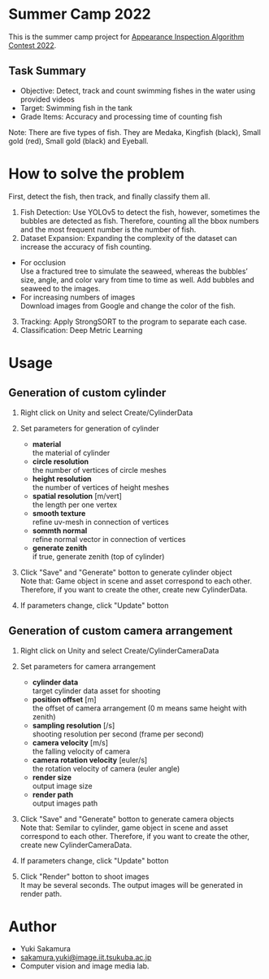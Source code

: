 # Summer Camp 2022
This is the summer camp project for [Appearance Inspection Algorithm Contest 2022](http://alcon.itlab.org/detail/).

## Task Summary
  - Objective: Detect, track and count swimming fishes in the water using provided videos
  - Target: Swimming fish in the tank
  - Grade Items: Accuracy and processing time of counting fish
   <p>
   Note: There are five types of fish. They are Medaka, Kingfish (black), Small gold (red), Small gold (black) and Eyeball.




# How to solve the problem
First, detect the fish, then track, and finally classify them all. 
1. Fish Detection: Use YOLOv5 to detect the fish, however, sometimes the bubbles are detected as fish. Therefore, counting all the bbox numbers and the most frequent number is the number of fish.
2. Dataset Expansion: Expanding the complexity of the dataset can increase the accuracy of fish counting. 
 - For occlusion   
     Use a fractured tree to simulate the seaweed, whereas the bubbles’ size,   angle, and color vary from time to time as well. Add bubbles and seaweed to the images. 
 - For increasing numbers of images   
     Download images from Google and change the color of the fish.
     
3. Tracking: Apply StrongSORT to the program to separate each case. 
4. Classification: Deep Metric Learning 


# Usage
## Generation of custom cylinder
1. Right click on Unity and select Create/CylinderData

2. Set parameters for generation of cylinder
    - **material**  
      the material of cylinder
    - **circle resolution**  
      the number of vertices of circle meshes
    - **height resolution**  
      the number of vertices of height meshes
    - **spatial resolution** [m/vert]  
      the length per one vertex
    - **smooth texture**  
      refine uv-mesh in connection of vertices
    - **sommth normal**  
      refine normal vector in connection of vertices
    - **generate zenith**  
      if true, generate zenith (top of cylinder)

<p></p>

3. Click "Save" and "Generate" botton to generate cylinder object  
  Note that: Game object in scene and asset correspond to each other. Therefore, if you want to create the other, create new CylinderData.

4. If parameters change, click "Update" botton

## Generation of custom camera arrangement
1. Right click on Unity and select Create/CylinderCameraData

2. Set parameters for camera arrangement
    - **cylinder data**  
      target cylinder data asset for shooting
    - **position offset** [m]  
      the offset of camera arrangement (0 m means same height with zenith)
    - **sampling resolution** [/s]  
      shooting resolution per second (frame per second)
    - **camera velocity** [m/s]  
      the falling velocity of camera
    - **camera rotation velocity** [euler/s]  
      the rotation velocity of camera (euler angle)
    - **render size**  
      output image size
    - **render path**  
      output images path

<p></p>

3. Click "Save" and "Generate" botton to generate camera objects  
  Note that: Semilar to cylinder, game object in scene and asset correspond to each other. Therefore, if you want to create the other, create new CylinderCameraData.

4. If parameters change, click "Update" botton

5. Click "Render" botton to shoot images  
  It may be several seconds. The output images will be generated in render path.


# Author
- Yuki Sakamura
- sakamura.yuki@image.iit.tsukuba.ac.jp
- Computer vision and image media lab.
